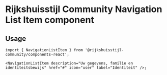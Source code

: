 <!-- @license CC0-1.0 -->

# Rijkshuisstijl Community Navigation List Item component

## Usage

```tsx
import { NavigationListItem } from '@rijkshuisstijl-community/components-react';

<NavigationListItem description="Uw gegevens, familie en identiteitsbewijs" href="#" icon="user" label="Identiteit" />;
```
